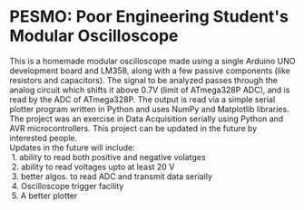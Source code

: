 # PESMO: Poor Engineering Student's Modular Oscilloscope  
  
This is a homemade modular oscilloscope made using a single Arduino UNO development board and LM358, along with a few passive components (like resistors and capacitors). The signal to be analyzed passes through the analog circuit which shifts it above 0.7V (limit of ATmega328P ADC), and is read by the ADC of ATmega328P. The output is read via a simple serial plotter program written in Python and uses NumPy and Matplotlib libraries. The project was an exercise in Data Acquisition serially using Python and AVR microcontrollers. This project can be updated in the future by interested people.  
Updates in the future will include:  
&nbsp;1. ability to read both positive and negative volatges   
&nbsp;2. ability to read voltages upto at least 20 V  
&nbsp;3. better algos. to read ADC and transmit data serially  
&nbsp;4. Oscilloscope trigger facility  
&nbsp;5. A better plotter  
